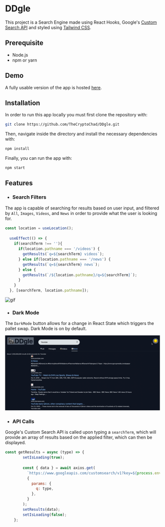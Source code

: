 # DDgle

This project is a Search Engine made using React Hooks, Google's [Custom Search API](https://developers.google.com/custom-search/v1/overview) and styled using [Tailwind CSS](https://tailwindcss.com). 

## Prerequisite

- Node.js
- npm or yarn

## Demo

A fully usable version of the app is hosted [here](https://thecryptochad.github.io/DDgle/).

## Installation

In order to run this app locally you must first clone the repository with:
```sh
git clone https://github.com/TheCryptoChad/DDgle.git
```

Then, navigate inside the directory and install the necessary dependencies with:
```sh
npm install
```

Finally, you can run the app with:
```sh
npm start
```

## Features

- ### Search Filters

The app is capable of searching for results based on user input, and filtered by `All`, `Images`, `Videos`, and `News` in order to provide what the user is looking for.
```js
const location = useLocation();

  useEffect(() => {
    if(searchTerm !== ''){
      if(location.pathname === '/videos') {
        getResults(`q=${searchTerm} videos`);
      } else if(location.pathname === '/news') {
        getResults(`q=${searchTerm} news`);
      } else {
        getResults(`/${location.pathname}/q=${searchTerm}`);
      }
    }
  }, [searchTerm, location.pathname]);
```

![gif](./filters.gif)

- ### Dark Mode

The `DarkMode` button allows for a change in React State which triggers the pallet swap. Dark Mode is on by default.

![gif](./darkmode.gif)

- ### API Calls

Google's Custom Search API is called upon typing a `searchTerm`, which will provide an array of results based on the applied filter, which can then be displayed.
```js
const getResults = async (type) => {
        setIsLoading(true);
        
        const { data } = await axios.get(
          `https://www.googleapis.com/customsearch/v1?key=${process.env.REACT_APP_API_KEY}&cx=${process.env.REACT_APP_ENGINE_KEY}&`,
          {
            params: {
              q: type,
            },
          }
        );
        setResults(data);
        setIsLoading(false);
    };
``` 
